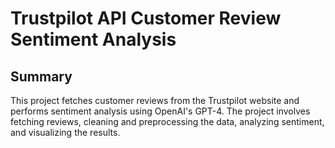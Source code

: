 # Trustpilot API Customer Review Sentiment Analysis

## Summary
This project fetches customer reviews from the Trustpilot website and performs sentiment analysis using OpenAI's GPT-4. The project involves fetching reviews, cleaning and preprocessing the data, analyzing sentiment, and visualizing the results. 
